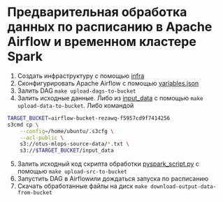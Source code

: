 # Предварительная обработка данных по расписанию в Apache Airflow и временном кластере Spark

1. Создать инфраструктуру с помощью [infra](../infra)
2. Сконфигурировать Apache Airflow c помощью [variables.json](../infra/variables.json)
3. Залить DAG `make upload-dags-to-bucket`
4. Залить исходные данные. Либо из [input_data](input_data) с помощью  `make upload-data-to-bucket`. Либо командой

```bash
TARGET_BUCKET=airflow-bucket-rezawq-f5957cd9f7414256
s3cmd cp \
    --config=/home/ubuntu/.s3cfg \
    --acl-public \
    s3://otus-mlops-source-data/*.txt \
    s3://$TARGET_BUCKET/input_data
```

5. Залить исходный код скрипта обработки [pyspark_script.py](src/pyspark_script.py) с помощью
   `make upload-src-to-bucket`
6. Запустить DAG в Airflowили дождаться запуска по расписанию
7. Скачать обработанные файлы на диск `make download-output-data-from-bucket`